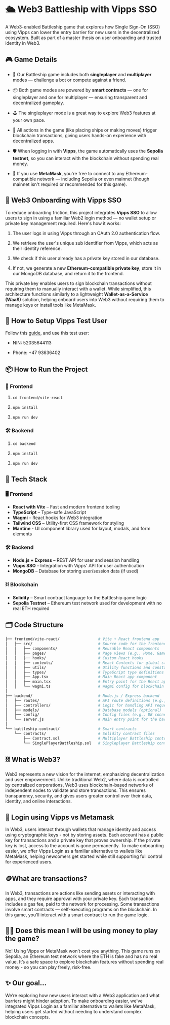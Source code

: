 # 🛳️ Web3 Battleship with Vipps SSO
A Web3-enabled Battleship game that explores how Single Sign-On (SSO) using Vipps can lower the entry barrier for new users in the decentralized ecosystem. Built as part of a master thesis on user onboarding and trusted identity in Web3.

## 🎮 Game Details
- 🚢 Our Battleship game includes both **singleplayer** and **multiplayer** modes — challenge a bot or compete against a friend.

- 📦 Both game modes are powered by **smart contracts** — one for singleplayer and one for multiplayer — ensuring transparent and decentralized gameplay.

- 🕹️ The singleplayer mode is a great way to explore Web3 features at your own pace.

- 🧾 All actions in the game (like placing ships or making moves) trigger blockchain transactions, giving users hands-on experience with decentralized apps.

- 🛡️ When logging in with **Vipps**, the game automatically uses the **Sepolia testnet**, so you can interact with the blockchain without spending real money.

- 🦊 If you use **MetaMask**, you're free to connect to any Ethereum-compatible network — including Sepolia or even mainnet (though mainnet isn't required or recommended for this game).

## 🔐 Web3 Onboarding with Vipps SSO
To reduce onboarding friction, this project integrates **Vipps SSO** to allow users to sign in using a familiar Web2 login method — no wallet setup or private key management required. Here's how it works:

1. The user logs in using Vipps through an OAuth 2.0 authentication flow.

2. We retrieve the user's unique sub identifier from Vipps, which acts as their identity reference.

3. We check if this user already has a private key stored in our database.

4. If not, we generate a new **Ethereum-compatible private key**, store it in our MongoDB database, and return it to the frontend.

This private key enables users to sign blockchain transactions without requiring them to manually interact with a wallet. While simplified, this architecture functions similarly to a lightweight **Wallet-as-a-Service (WaaS)** solution, helping onboard users into Web3 without requiring them to manage keys or install tools like MetaMask.

## 📲 How to Setup Vipps Test User
Follow this [guide](https://developer.vippsmobilepay.com/docs/knowledge-base/test-environment/#app-installation), and use this test user:

- NIN: 52035644113

- Phone: +47 93636402

## 📦 How to Run the Project
### 🚀 Frontend
1. `cd frontend/vite-react`

2. `npm install`

3. `npm run dev`

### 🛠 Backend
1. `cd backend`

2. `npm install`

3. `npm run dev`

## 🧱 Tech Stack

### 🖥 Frontend
- **React with Vite** – Fast and modern frontend tooling  
- **TypeScript** – Type-safe JavaScript  
- **Wagmi** – React hooks for Web3 integration
- **Tailwind CSS** – Utility-first CSS framework for styling
- **Mantine** - UI component library used for layout, modals, and form elements

### 🛠 Backend
- **Node.js + Express** – REST API for user and session handling  
- **Vipps SSO** – Integration with Vipps' API for user authentication  
- **MongoDB** – Database for storing user/session data (if used)

### ⛓ Blockchain
- **Solidity** – Smart contract language for the Battleship game logic  
- **Sepolia Testnet** – Ethereum test network used for development with no real ETH required  


## 🗂️ Code Structure
```sh
├── frontend/vite-react/                 # Vite + React frontend app
│   ├── src/                             # Source code for the frontend
│   │   ├── components/                  # Reusable React components
│   │   ├── pages/                       # Page views (e.g., Home, Game)
│   │   ├── hooks/                       # Custom React hooks
│   │   ├── contexts/                    # React Contexts for global state
│   │   ├── utils/                       # Utility functions and constants
│   │   ├── types/                       # TypeScript type definitions
│   │   ├── App.tsx                      # Main React app component
│   │   ├── main.tsx                     # Entry point for the React app
│   │   └── wagmi.ts                     # Wagmi config for blockchain interactions
│
├── backend/                             # Node.js / Express backend
│   ├── routes/                          # API route definitions (e.g., auth, game)
│   ├── controllers/                     # Logic for handling API requests
│   ├── models/                          # Database models (optional)
│   ├── config/                          # Config files (e.g., DB connection, env vars)
│   └── server.js                        # Main entry point for the backend server
│
└── battleship-contract/                 # Smart contracts
    └── contracts/                       # Solidity contract files
        ├── Contract.sol                 # Multiplayer Battleship contract
        └── SinglePlayerBattleship.sol   # Singleplayer Battleship contract
```

## ⛓️ What is Web3?
Web3 represents a new vision for the internet, emphasizing decentralization and user empowerment. Unlike traditional Web2, where data is controlled by centralized corporations, Web3 uses blockchain-based networks of independent nodes to validate and store transactions. This ensures transparency, security, and gives users greater control over their data, identity, and online interactions.

## 🔐 Login using Vipps vs Metamask
In Web3, users interact through wallets that manage identity and access using cryptographic keys - not by storing assets. Each account has a public key for transactions and a private key that proves ownership. If the private key is lost, access to the account is gone permanently. To make onboarding easier, we offer Vipps Login as a familiar alternative to wallets like MetaMask, helping newcomers get started while still supporting full control for experienced users.

## 🪙What are transactions?
In Web3, transactions are actions like sending assets or interacting with apps, and they require approval with your private key. Each transaction includes a gas fee, paid to the network for processing. Some transactions involve smart contracts — self-executing programs on the blockchain. In this game, you'll interact with a smart contract to run the game logic.

## 💸🔥 Does this mean I will be using money to play the game?
No! Using Vipps or MetaMask won’t cost you anything. This game runs on Sepolia, an Ethereum test network where the ETH is fake and has no real value. It’s a safe space to explore blockchain features without spending real money - so you can play freely, risk-free.

## ✨ Our goal...
We’re exploring how new users interact with a Web3 application and what barriers might hinder adoption. To make onboarding easier, we’ve integrated Vipps Login as a familiar alternative to wallets like MetaMask, helping users get started without needing to understand complex blockchain concepts.

